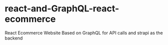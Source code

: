 # react-and-GraphQL-react-ecommerce
React Ecommerce Website  Based on GraphQL for API calls and strapi as the backend
